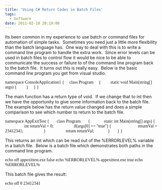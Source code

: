 ```yaml
---
title: 'Using C# Return Codes in Batch Files'
tags:
  - Software
date: 2011-02-10 20:19:00
---
```


Its been common in my experience to use batch or command files for automation of simple tasks.&nbsp; Sometimes you need just a little more flexibility than the batch language has.&nbsp; One way to deal with this is to write a command line program to handle the extra work.&nbsp; Since error levels can be used in batch files to control flow it would be nice to be able to communicate the success or failure to of the command line program back to the batch file.&nbsp; It turns out this is really easy.&nbsp; Below is the basic command line program you get from visual studio.

<span style="font-family: Consolas;">namespace ConsoleApplication1 
{ 
&nbsp;&nbsp;&nbsp; class Program 
&nbsp;&nbsp;&nbsp; { 
&nbsp;&nbsp;&nbsp;&nbsp;&nbsp;&nbsp;&nbsp; static void Main(string[] args) { 
&nbsp;&nbsp;&nbsp;&nbsp;&nbsp;&nbsp;&nbsp; } 
&nbsp;&nbsp;&nbsp; } 
}</span>

The main function has a return type of void.&nbsp; If we change that to int then we have the opportunity to give some information back to the batch file.&nbsp; The example below has the return value changed and does a simple comparison to see which number to return to the batch file.

<span style="font-family: Consolas;">namespace AppExitTest 
{ 
&nbsp;&nbsp;&nbsp;&nbsp;&nbsp; class Program 
&nbsp;&nbsp;&nbsp;&nbsp;&nbsp; { 
&nbsp;&nbsp;&nbsp;&nbsp;&nbsp;&nbsp;&nbsp;&nbsp;&nbsp;&nbsp;&nbsp; static int Main(string[] args) { 
&nbsp;&nbsp;&nbsp;&nbsp;&nbsp;&nbsp;&nbsp;&nbsp;&nbsp;&nbsp;&nbsp;&nbsp;&nbsp;&nbsp;&nbsp;&nbsp;&nbsp; int returnVal = 0; 
&nbsp;&nbsp;&nbsp;&nbsp;&nbsp;&nbsp;&nbsp;&nbsp;&nbsp;&nbsp;&nbsp;&nbsp;&nbsp;&nbsp;&nbsp;&nbsp;&nbsp; if(args[0] == "true") { 
&nbsp;&nbsp;&nbsp;&nbsp;&nbsp;&nbsp;&nbsp;&nbsp;&nbsp;&nbsp;&nbsp;&nbsp;&nbsp;&nbsp;&nbsp;&nbsp;&nbsp;&nbsp;&nbsp;&nbsp;&nbsp;&nbsp;&nbsp; returnVal = 23412341; 
&nbsp;&nbsp;&nbsp;&nbsp;&nbsp;&nbsp;&nbsp;&nbsp;&nbsp;&nbsp;&nbsp;&nbsp;&nbsp;&nbsp;&nbsp;&nbsp;&nbsp; } 
&nbsp;&nbsp;&nbsp;&nbsp;&nbsp;&nbsp;&nbsp;&nbsp;&nbsp;&nbsp;&nbsp;&nbsp;&nbsp;&nbsp;&nbsp;&nbsp;&nbsp; return returnVal; 
&nbsp;&nbsp;&nbsp;&nbsp;&nbsp;&nbsp;&nbsp;&nbsp;&nbsp;&nbsp;&nbsp; } 
&nbsp;&nbsp;&nbsp;&nbsp;&nbsp; } 
}</span>

This returns an int which can be read out of the %ERRORLEVEL% variable in a batch file.&nbsp; Below is a batch file which demonstrates both paths in the command line program.

<span style="font-family: Consolas;">echo off 
appexittest.exe false 
echo %ERRORLEVEL% 
appexittest.exe true 
echo %ERRORLEVEL%</span>

This batch file gives the result:

<span style="font-family: Consolas;">echo off 
0 
23412341 
</span>